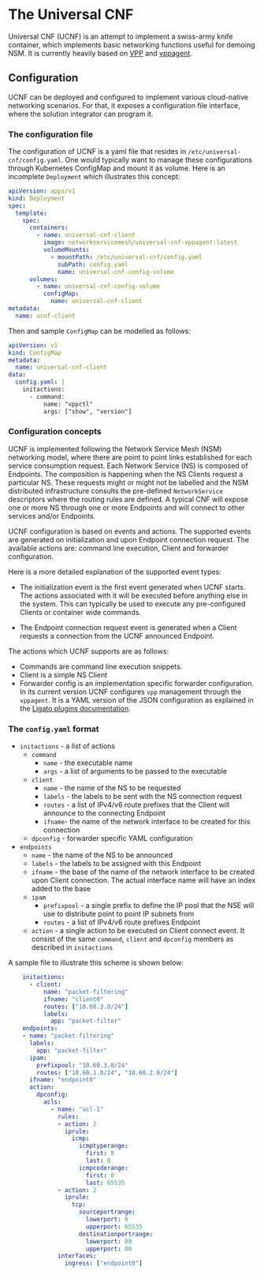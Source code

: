 # The Universal CNF

Universal CNF (UCNF) is an attempt to implement a swiss-army knife container, which implements basic networking functions useful for demoing NSM. It is currently heavily based on [VPP](https://github.com/FDio/vpp) and [vppagent](https://github.com/ligato/vpp-agent).

## Configuration

UCNF can be deployed and configured to implement various cloud-native networking scenarios. For that, it exposes a configuration file interface, where the solution integrator can program it.

### The configuration file
The configuration of UCNF is a yaml file that resides in `/etc/universal-cnf/config.yaml`. One would typically want to manage these configurations through Kubernetes ConfigMap and mount it as volume. Here is an incomplete `Deployment` which illustrates this concept:

```yaml
apiVersion: apps/v1
kind: Deployment
spec:
  template:
    spec:
      containers:
        - name: universal-cnf-client
          image: networkservicemesh/universal-cnf-vppagent:latest
          volumeMounts:
            - mountPath: /etc/universal-cnf/config.yaml
              subPath: config.yaml
              name: universal-cnf-config-volume
      volumes:
        - name: universal-cnf-config-volume
          configMap:
            name: universal-cnf-client
metadata:
  name: ucnf-client
```
Then and sample `ConfigMap` can be modelled as follows:
```yaml
apiVersion: v1
kind: ConfigMap
metadata:
  name: universal-cnf-client
data:
  config.yaml: |
    initactions:
      - command:
          name: "vppctl"
          args: ["show", "version"]
```

### Configuration concepts

UCNF is implemented following the Network Service Mesh (NSM) networking model, where there are point to point links established for each service consumption request. Each Network Service (NS) is composed of Endpoints. The composition is happening when the NS Clients request a particular NS. These requests might or might not be labelled and the NSM distributed infrastructure consults the pre-defined `NetworkService` descriptors where the routing rules are defined. A typical CNF will expose one or more NS through one or more Endpoints and will connect to other services and/or Endpoints.

UCNF configuration is based on events and actions. The supported events are generated on initialization and upon Endpoint connection request. The available actions are: command line execution, Client and forwarder configuration.

Here is a more detailed explanation of the supported event types:
 * The initialization event is the first event generated when UCNF starts. The actions associated with it will be executed before anything else in the system. This can typically be used to execute any pre-configured Clients or container wide commands.

 * The Endpoint connection request event is generated when a Client requests a connection from the UCNF announced Endpoint.

The actions which UCNF supports are as follows:
 * Commands are command line execution snippets.
 * Client is a simple NS Client
 * Forwarder config is an implementation specific forwarder configuration. In its current version UCNF configures `vpp` management through the `vppagent`. It is a YAML version of the JSON configuration as explained in the [Ligato plugins documentation](https://docs.ligato.io/en/latest/plugins/vpp-plugins/#l2-plugin).

### The `config.yaml` format

 * `initactions` - a list of actions
    * `command`
        * `name` - the executable name
        * `args` - a list of arguments to be passed to the executable
    * `client`
        * `name` - the name of the NS to be requested
        * `labels` - the labels to be sent with the NS connection request
        * `routes` - a list of IPv4/v6 route prefixes that the Client will announce to the connecting Endpoint
        * `ifname`- the name of the network interface to be created for this connection
    * `dpconfig` - forwarder specific YAML configuration
 * `endpoints`
    * `name` - the name of the NS to be announced
    * `labels` - the labels to be assigned with this Endpoint
    * `ifname` - the base of the name of the network interface to be created upon Client connection. The actual interface name will have an index added to the base
    * `ipam`
        * `prefixpool` - a single prefix to define the IP pool that the NSE will use to distribute point to point IP subnets from
        * `routes` - a list of IPv4/v6 route prefixes Endpoint
    * `action` - a single action to be executed on Client connect event. It consist of the same `command`, `client` and `dpconfig` members as described in `initactions`

A sample file to illustrate this scheme is shown below:

```yaml
    initactions:
      - client:
          name: "packet-filtering"
          ifname: "client0"
          routes: ["10.60.3.0/24"]
          labels:
            app: "packet-filter"
    endpoints:
    - name: "packet-filtering"
      labels:
        app: "packet-filter"
      ipam:
        prefixpool: "10.60.3.0/24"
        routes: ["10.60.1.0/24", "10.60.2.0/24"]
      ifname: "endpoint0"
      action:
        dpconfig:
          acls:
            - name: "acl-1"
              rules:
              - action: 2
                iprule:
                  icmp:
                    icmptyperange:
                      first: 8
                      last: 8
                    icmpcoderange:
                      first: 0
                      last: 65535
              - action: 2
                iprule:
                  tcp:
                    sourceportrange:
                      lowerport: 0
                      upperport: 65535
                    destinationportrange:
                      lowerport: 80
                      upperport: 80
              interfaces:
                ingress: ["endpoint0"]
```
